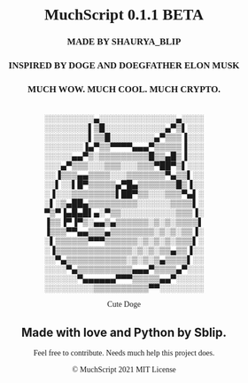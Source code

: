 <div style="text-align:center;">
<h1 style="font-family:Comic Sans MS;"> MuchScript 0.1.1 BETA </h1>
<h3 style="font-family:Comic Sans MS;"> MADE BY SHAURYA_BLIP </h3>
<h3 style="font-family:Comic Sans MS;"> INSPIRED BY DOGE AND DOEGFATHER ELON MUSK</h3>
<h3 style="font-family:Comic Sans MS;"> MUCH WOW. MUCH COOL. MUCH CRYPTO. </h3><br>
</div>

<div style="text-align:center;">
░░░░░░░░░▄░░░░░░░░░░░░░░▄░░░░<br>
░░░░░░░░▌▒█░░░░░░░░░░░▄▀▒▌░░░<br>
░░░░░░░░▌▒▒█░░░░░░░░▄▀▒▒▒▐░░░<br>
░░░░░░░▐▄▀▒▒▀▀▀▀▄▄▄▀▒▒▒▒▒▐░░░<br>
░░░░░▄▄▀▒░▒▒▒▒▒▒▒▒▒█▒▒▄█▒▐░░░<br>
░░░▄▀▒▒▒░░░▒▒▒░░░▒▒▒▀██▀▒▌░░░<br>
░░▐▒▒▒▄▄▒▒▒▒░░░▒▒▒▒▒▒▒▀▄▒▒▌░░<br>
░░▌░░▌█▀▒▒▒▒▒▄▀█▄▒▒▒▒▒▒▒█▒▐░░<br>
░▐░░░▒▒▒▒▒▒▒▒▌██▀▒▒░░░▒▒▒▀▄▌░<br>
░▌░▒▄██▄▒▒▒▒▒▒▒▒▒░░░░░░▒▒▒▒▌░<br>
▀▒▀▐▄█▄█▌▄░▀▒▒░░░░░░░░░░▒▒▒▐░<br>
▐▒▒▐▀▐▀▒░▄▄▒▄▒▒▒▒▒▒░▒░▒░▒▒▒▒▌<br>
▐▒▒▒▀▀▄▄▒▒▒▄▒▒▒▒▒▒▒▒░▒░▒░▒▒▐░<br>
░▌▒▒▒▒▒▒▀▀▀▒▒▒▒▒▒░▒░▒░▒░▒▒▒▌░<br>
░▐▒▒▒▒▒▒▒▒▒▒▒▒▒▒░▒░▒░▒▒▄▒▒▐░░<br>
░░▀▄▒▒▒▒▒▒▒▒▒▒▒░▒░▒░▒▄▒▒▒▒▌░░<br>
░░░░▀▄▒▒▒▒▒▒▒▒▒▒▄▄▄▀▒▒▒▒▄▀░░░<br>
░░░░░░▀▄▄▄▄▄▄▀▀▀▒▒▒▒▒▄▄▀░░░░░<br>
░░░░░░░░░▒▒▒▒▒▒▒▒▒▒▀▀░░░░░░░░<br>
</div>
<p style="font-family:Comic Sans MS;text-align:center;">Cute Doge</p>

<h2 style="text-align:center;">Made with love and Python by Sblip.</h2>
<p style="font-family:Comic Sans MS;text-align:center;">Feel free to contribute. Needs much help this project does.</p>

<p style="font-family:Comic Sans MS;text-align:center;">© MuchScript 2021 MIT License</p>